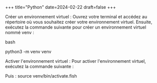 +++
title="Python"
date=2024-02-22
draft=false
+++

Créer un environnement virtuel :
Ouvrez votre terminal et accédez au répertoire où vous souhaitez créer votre environnement virtuel. Ensuite, exécutez la commande suivante pour créer un environnement virtuel nommé venv :

bash

python3 -m venv venv

Activer l'environnement virtuel :
Pour activer l'environnement virtuel, exécutez la commande suivante :

Puis : source venv/bin/activate.fish


